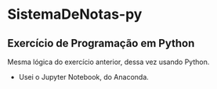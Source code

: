 # SistemaDeNotas-py
## Exercício de Programação em Python
Mesma lógica do exercício anterior, dessa vez usando Python. </br>
- Usei o Jupyter Notebook, do Anaconda.
